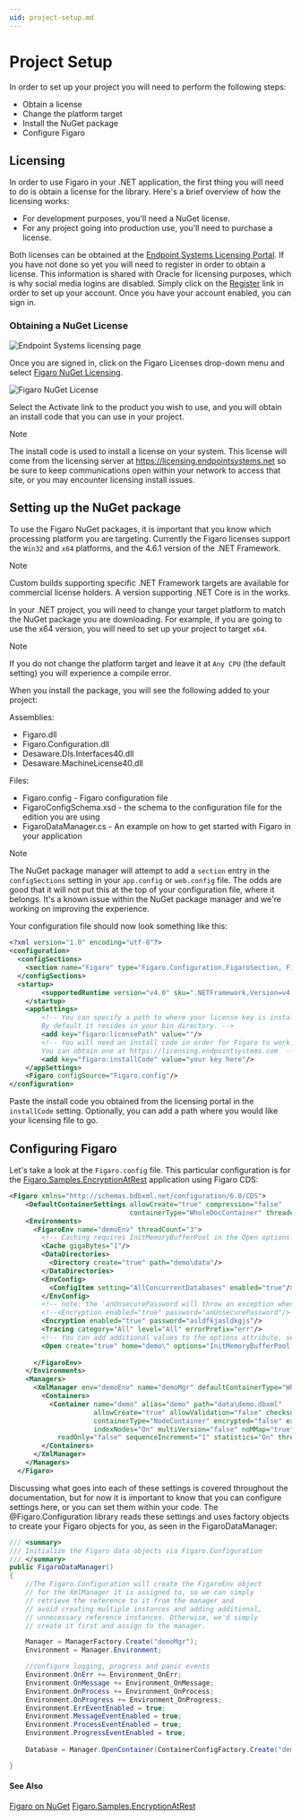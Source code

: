 ```yaml
---
uid: project-setup.md
---
```


# Project Setup

In order to set up your project you will need to perform the following steps:
* Obtain a license
* Change the platform target
* Install the NuGet package
* Configure Figaro



## Licensing
In order to use Figaro in your .NET application, the first thing you will need to do is obtain a license for the library. Here's a brief overview of how the licensing works:

* For development purposes, you'll need a NuGet license. 
* For any project going into production use, you'll need to purchase a license.

Both licenses can be obtained at the [Endpoint Systems Licensing Portal](https://licensing.endpointsystems.com). If you have not done so yet you will need to register in order to obtain a license. This information is shared with Oracle for licensing purposes, which is why social media logins are disabled. Simply click on the [Register](https://licensing.endpointsystems.com/Account/SignUp) link in order to set up your account. Once you have your account enabled, you can sign in.

### Obtaining a NuGet License
![Endpoint Systems licensing page](/images/licensing-page.png)

Once you are signed in, click on the Figaro Licenses drop-down menu and select [Figaro NuGet Licensing](https://licensing.endpointsystems.com/Cart/NuGet).

![Figaro NuGet License](/images/nuget-license.png)

Select the Activate link to the product you wish to use, and you will obtain an install code that you can use in your project.

>[!NOTE]
>The install code is used to install a license on your system. This license will come from the licensing server at https://licensing.endpointsystems.net so be sure to keep communications open within your network to access that site, or you may encounter licensing install issues. 

## Setting up the NuGet package

To use the Figaro NuGet packages, it is important that you know which processing platform you are targeting. Currently the Figaro licenses support the `Win32` and `x64` platforms, and the 4.6.1 version of the .NET Framework. 

>[!NOTE]
> Custom builds supporting specific .NET Framework targets are available for commercial license holders. 
> A version supporting .NET Core is in the works.

In your .NET project, you will need to change your target platform to match the NuGet package you are downloading. For example, if you are going to use the x64 version, you will need to set up your project to target `x64`. 

>[!NOTE]
> If you do not change the platform target and leave it at `Any CPU` (the default setting) you will experience a compile error.

When you install the package, you will see the following added to your project:

Assemblies:
* Figaro.dll
* Figaro.Configuration.dll
* Desaware.Dls.Interfaces40.dll
* Desaware.MachineLicense40.dll

Files:
* Figaro.config - Figaro configuration file
* FigaroConfigSchema.xsd - the schema to the configuration file for the edition you are using
* FigaroDataManager.cs - An example on how to get started with Figaro in your application

>[!NOTE]
> The NuGet package manager will attempt to add a `section` entry in the `configSections` setting in your `app.config` or `web.config` file. The odds are good that it will not put this at the top of your configuration file, where it belongs. It's a known issue within the NuGet package manager and we're working on improving the experience.

Your configuration file should now look something like this:

```XML
<?xml version="1.0" encoding="utf-8"?>
<configuration>
  <configSections>
    <section name="Figaro" type="Figaro.Configuration.FigaroSection, Figaro.Configuration"/>
  </configSections>
  <startup> 
        <supportedRuntime version="v4.0" sku=".NETFramework,Version=v4.6.1"/>
    </startup>
    <appSettings>
        <!-- You can specify a path to where your license key is installed. 
        By default it resides in your bin directory. -->
        <add key="figaro:licensePath" value=""/>
        <!-- You will need an install code in order for Figaro to work. 
        You can obtain one at https://licensing.endpointsystems.com  -->
        <add key="figaro:installCode" value="your key here"/>
    </appSettings>
    <Figaro configSource="Figaro.config"/>
</configuration>
```
Paste the install code you obtained from the licensing portal in the `installCode` setting. Optionally, you can add a path where you would like your licensing file to go.

## Configuring Figaro

Let's take a look at the `Figaro.config` file. This particular configuration is for the [Figaro.Samples.EncryptionAtRest](https://github.com/bdbxml/Figaro.Samples.EncryptionAtRest) application using Figaro CDS:

```XML
<Figaro xmlns="http://schemas.bdbxml.net/configuration/6.0/CDS">
    <DefaultContainerSettings allowCreate="true" compression="false" 
                              containerType="WholeDocContainer" threaded="true" statistics="On"/>    
    <Environments>
      <FigaroEnv name="demoEnv" threadCount="3">
        <!-- Caching requires InitMemoryBufferPool in the Open options. -->
        <Cache gigaBytes="1"/>
        <DataDirectories>
          <Directory create="true" path="demo\data"/>
        </DataDirectories>
        <EnvConfig>
          <ConfigItem setting="AllConcurrentDatabases" enabled="true"/>
        </EnvConfig>
        <!-- note: the 'anUnsecurePassword will throw an exception when you try to instantiate the XmlManager -->
        <!--<Encryption enabled="true" password="anUnsecurePassword"/>-->
        <Encryption enabled="true" password="asldfkjasldkgjs"/>
        <Tracing category="All" level="All" errorPrefix="err"/>
        <!-- You can add additional values to the options attribute, separated by spaces -->
        <Open create="true" home="demo\" options="InitMemoryBufferPool Create Thread ConcurrentDataStoreDefaults"/>
        
      </FigaroEnv>
    </Environments>
    <Managers>
      <XmlManager env="demoEnv" name="demoMgr" defaultContainerType="WholeDocContainer" options="AllOptions">
        <Containers>
          <Container name="demo" alias="demo" path="data\demo.dbxml"
                     allowCreate="true" allowValidation="false" checksum="false" compression="false"
                     containerType="NodeContainer" encrypted="false" exclusiveCreate="false"
                     indexNodes="On" multiVersion="false" noMMap="true" pageSize="1024"
            readOnly="false" sequenceIncrement="1" statistics="On" threaded="true"/>
        </Containers>
      </XmlManager>
    </Managers>
  </Figaro>
```
Discussing what goes into each of these settings is covered throughout the documentation, but for now it is important to know that you can configure settings here, or you can set them within your code. The @Figaro.Configuration library reads these settings and uses factory objects to create your Figaro objects for you, as seen in the FigaroDataManager:

```C#
/// <summary>
/// Initialize the Figaro data objects via Figaro.Configuration 
/// </summary>
public FigaroDataManager()
{
    //The Figaro.Configuration will create the FigaroEnv object 
    // for the XmlManager it is assigned to, so we can simply 
    // retrieve the reference to it from the manager and 
    // avoid creating multiple instances and adding additional, 
    // unnecessary reference instances. Otherwise, we'd simply 
    // create it first and assign to the manager.

    Manager = ManagerFactory.Create("demoMgr");
    Environment = Manager.Environment;

    //configure logging, progress and panic events
    Environment.OnErr += Environment_OnErr;
    Environment.OnMessage += Environment_OnMessage;
    Environment.OnProcess += Environment_OnProcess;
    Environment.OnProgress += Environment_OnProgress;
    Environment.ErrEventEnabled = true;
    Environment.MessageEventEnabled = true;
    Environment.ProcessEventEnabled = true;
    Environment.ProgressEventEnabled = true;
    
    Database = Manager.OpenContainer(ContainerConfigFactory.Create("demoMgr", "demo"));

}
```



#### See Also
[Figaro on NuGet](https://www.nuget.org/packages?q=figaro)
[Figaro.Samples.EncryptionAtRest](https://github.com/bdbxml/Figaro.Samples.EncryptionAtRest)